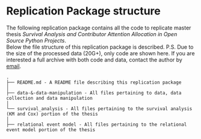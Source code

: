 # Replication Package structure

The following replication package contains all the code to replicate master thesis *Survival Analysis and Contributor Attention Allocation in Open Source Python Projects*.<br />
Below the file structure of this replication package is described.
P.S.
Due to the size of the processed data (20G+), only code are shown here. If you are interested a full archive with both code and data, contact the author by [email](xc.ecnu@gmail.com).
```
.
├── README.md - A README file describing this replication package
│
├── data-&-data-manipulation - All files pertaining to data, data collection and data manipulation
│
└── survival_analysis - All files pertaining to the survival analysis (KM and Cox) portion of the thesis
│
├── relational event model - All files pertaining to the relational event model portion of the thesis
```

